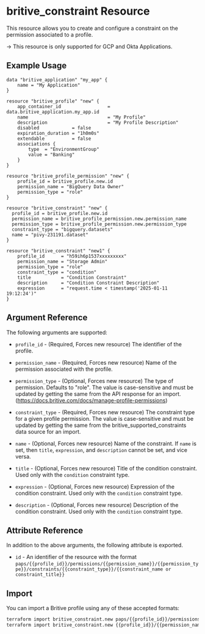 # britive_constraint Resource

This resource allows you to create and configure a constraint on the permission associated to a profile.

-> This resource is only supported for GCP and Okta Applications.

## Example Usage

```hcl
data "britive_application" "my_app" {
    name = "My Application"
}

resource "britive_profile" "new" {
    app_container_id                 = data.britive_application.my_app.id
    name                             = "My Profile"
    description                      = "My Profile Description"
    disabled            = false
    expiration_duration = "1h0m0s"
    extendable          = false
    associations {
        type  = "EnvironmentGroup"
        value = "Banking"
    }
}

resource "britive_profile_permission" "new" {
    profile_id = britive_profile.new.id
    permission_name = "BigQuery Data Owner"
    permission_type = "role"
}

resource "britive_constraint" "new" {
  profile_id = britive_profile.new.id
  permission_name = britive_profile_permission.new.permission_name
  permission_type = britive_profile_permission.new.permission_type
  constraint_type = "bigquery.datasets"
  name = "pivy-231191.dataset"
}

resource "britive_constraint" "new1" {
    profile_id      = "h59ih6p1537xxxxxxxxx"
    permission_name = "Storage Admin"
    permission_type = "role"
    constraint_type = "condition"
    title           = "Condition Constraint"
    description     = "Condition Constraint Description"
    expression      = "request.time < timestamp('2025-01-11 19:12:24')"
}
```

## Argument Reference

The following arguments are supported:

* `profile_id` - (Required, Forces new resource) The identifier of the profile.

* `permission_name` - (Required, Forces new resource) Name of the permission associated with the profile.

* `permission_type` - (Optional, Forces new resource) The type of permission. Defaults to "role". The value is case-sensitive and must be updated by getting the same from the API response for an import. (https://docs.britive.com/docs/manage-profile-permissions)

* `constraint_type` - (Required, Forces new resource) The constraint type for a given profile permission. The value is case-sensitive and must be updated by getting the same from the britive_supported_constraints data source for an import.

* `name` - (Optional, Forces new resource) Name of the constraint. If `name` is set, then `title`, `expression`, and `description` cannot be set, and vice versa.

* `title` - (Optional, Forces new resource) Title of the condition constraint. Used only with the `condition` constraint type.

* `expression` - (Optional, Forces new resource) Expression of the condition constraint. Used only with the `condition` constraint type.

* `description` - (Optional, Forces new resource) Description of the condition constraint. Used only with the `condition` constraint type.

## Attribute Reference

In addition to the above arguments, the following attribute is exported.

* `id` - An identifier of the resource with the format `paps/{{profile_id}}/permissions/{{permission_name}}/{{permission_type}}/constraints/{{constraint_type}}/{{constraint_name or constraint_title}}`

## Import

You can import a Britive profile using any of these accepted formats:

```sh
terraform import britive_constraint.new paps/{{profile_id}}/permissions/{{permission_name}}/{{permission_type}}/constraints/{{constraint_type}}/{{constraint_name or constraint_title}}
terraform import britive_constraint.new {{profile_id}}/{{permission_name}}/{{permission_type}}/{{constraint_type}}/{{constraint_name or constraint_title}}
```
